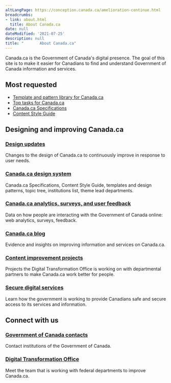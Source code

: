 ```yaml
---
altLangPage: https://conception.canada.ca/amelioration-continue.html
breadcrumbs:
- link: about.html
  title: About Canada.ca
date: null
dateModified: '2021-07-25'
description: null
title: "       About Canada.ca"
---
```



<div>
 <div class="row profile">
  <div class="col-md-8">
   <p>
    Canada.ca is the Government of Canada's digital presence. The goal of this site is to make it easier for Canadians to find and understand Government of Canada information and services.
   </p>
  </div>
 </div>
 <div class="row">
  <div class="col-md-4 col-xs-12 pull-right">
   <section class="lnkbx">
    <h2>
     Most requested
    </h2>
    <ul>
     <li>
      <a href="/en/government/about/design-system/pattern-library.html">
       Template and pattern library for Canada.ca
      </a>
     </li>
     <li>
      <a href="/en/government/about/top-tasks-for-canada-ca.html">
       Top tasks for Canada.ca
      </a>
     </li>
     <li>
      <a href="/en/treasury-board-secretariat/services/government-communications/canada-content-information-architecture-specification.html">
       Canada.ca Specifications
      </a>
     </li>
     <li>
      <a href="/en/treasury-board-secretariat/services/government-communications/canada-content-style-guide.html">
       Content Style Guide
      </a>
     </li>
    </ul>
   </section>
  </div>
  <section class="col-md-8 pull-left gc-drmt">
   <h2>
    Designing and improving Canada.ca
   </h2>
   <div class="wb-eqht row">
    <div class="col-md-6">
     <section>
      <h3 class="h5">
       <a href="https://www.canada.ca/en/government/about/design-system/latest-changes.html">
        Design updates
       </a>
      </h3>
      <p>
       Changes to the design of Canada.ca to continuously improve in response to user needs.
      </p>
     </section>
    </div>
    <div class="col-md-6">
     <section>
      <h3 class="h5">
       <a href="/en/government/about/design-system.html">
        Canada.ca design system
       </a>
      </h3>
      <p>
       Canada.ca Specifications, Content Style Guide, templates and design patterns, topic tree, institutions list, theme lead departments.
      </p>
     </section>
    </div>
    <div class="col-md-6">
     <section>
      <h3 class="h5">
       <a href="analytics.html">
        Canada.ca analytics, surveys, and user feedback
       </a>
      </h3>
      <p>
       Data on how people are interacting with the Government of Canada online: web analytics, surveys, feedback.
      </p>
     </section>
    </div>
    <div class="col-md-6">
     <section>
      <h3 class="h5">
       <a href="https://blog.canada.ca/">
        Canada.ca blog
       </a>
      </h3>
      <p>
       Evidence and insights on improving information and services on Canada.ca.
      </p>
     </section>
    </div>
    <div class="col-md-6">
     <section>
      <h3 class="h5">
       <a href="https://blog.canada.ca/pages/project-overview.html">
        Content improvement projects
       </a>
      </h3>
      <p>
       Projects the Digital Transformation Office is working on with departmental partners to make Canada.ca work better for people.
      </p>
     </section>
    </div>
    <div class="col-md-6">
     <section>
      <h3 class="h5">
       <a href="/en/government/about/secure-digital-services.html">
        Secure digital services
       </a>
      </h3>
      <p>
       Learn how the government is working to provide Canadians safe and secure access to its services and information.
      </p>
     </section>
    </div>
   </div>
  </section>
  <div class="clearfix">
  </div>
  <section class="col-md-8 pull-left gc-drmt">
   <h2>
    Connect with us
   </h2>
   <div class="wb-eqht row">
    <div class="col-md-6">
     <section>
      <h3 class="h5">
       <a href="/en/contact.html">
        Government of Canada contacts
       </a>
      </h3>
      <p>
       Contact institutions of the Government of Canada.
      </p>
     </section>
    </div>
    <div class="col-md-6">
     <section>
      <h3 class="h5">
       <a href="/en/government/about/about-digital-transformation-office.html">
        Digital Transformation Office
       </a>
      </h3>
      <p>
       Meet the team that is working with federal departments to improve Canada.ca.
      </p>
     </section>
    </div>
   </div>
  </section>
 </div>
</div>







